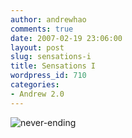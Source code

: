 ```yaml
---
author: andrewhao
comments: true
date: 2007-02-19 23:06:00
layout: post
slug: sensations-i
title: Sensations I
wordpress_id: 710
categories:
- Andrew 2.0
---
```


![never-ending](http://www.g9labs.com/img/blogart/never-ending.jpg)
